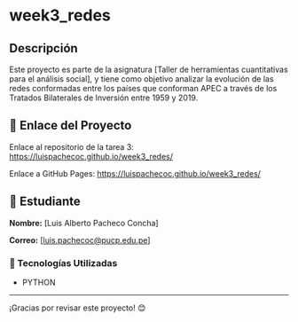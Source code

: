 # week3_redes
## Descripción
Este proyecto es parte de la asignatura [Taller de herramientas cuantitativas para el análisis social], y tiene como objetivo analizar la evolución de las redes conformadas entre los países que conforman APEC a través de los  Tratados Bilaterales de Inversión entre 1959 y 2019. 

## 📌 Enlace del Proyecto
Enlace al repositorio de la tarea 3: https://luispachecoc.github.io/week3_redes/

Enlace a GitHub Pages: https://luispachecoc.github.io/week3_redes/

## 👤 Estudiante
**Nombre:** [Luis Alberto Pacheco Concha] 

**Correo:** [luis.pachecoc@pucp.edu.pe]

### 🚀 Tecnologías Utilizadas
- PYTHON
---

¡Gracias por revisar este proyecto! 😊
